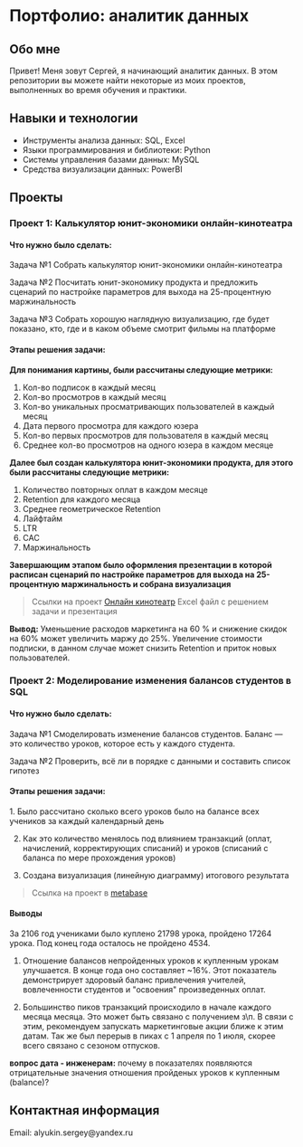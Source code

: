 <h1>Портфолио: аналитик данных</h1>

<h2>Обо мне</h2>
Привет! Меня зовут Сергей, я начинающий аналитик данных. В этом репозитории вы можете найти некоторые из моих проектов, выполненных во время обучения и практики.

<h2>Навыки и технологии</h2>

<ul>
  <li>Инструменты анализа данных: SQL, Excel</li>
<li>Языки программирования и библиотеки: Python</li>
<li>Системы управления базами данных: MySQL</li>
<li>Средства визуализации данных: PowerBI</li>
</ul>

<h2>Проекты</h2>
<h3>Проект 1: Калькулятор юнит-экономики онлайн-кинотеатра</h3>

<h4>Что нужно было сделать:</h4>

Задача №1 Собрать калькулятор юнит-экономики онлайн-кинотеатра

Задача №2 Посчитать юнит-экономику продукта и предложить сценарий по настройке параметров для выхода на 25-процентную маржинальность

Задача №3 Собрать хорошую наглядную визуализацию, где будет показано, кто, где и в каком объеме смотрит фильмы на платформе

<h4>Этапы решения задачи:</h4> 

**Для понимания картины, были рассчитаны следующие метрики:**

1. Кол-во подписок в каждый месяц       
2. Кол-во просмотров в каждый месяц  
3. Кол-во уникальных просматривающих пользователей в каждый месяц
4. Дата первого просмотра для каждого юзера
5. Кол-во первых просмотров для пользователя в каждый месяц
6. Среднее кол-во просмотров на одного юзера в каждом месяце

**Далее был создан калькулятора юнит-экономики продукта, для этого были рассчитаны следующие метрики:**

1. Количество повторных оплат в каждом месяце
2. Retention для каждого месяца
3. Среднее геометрическое Retention    
4. Лайфтайм       
5. LTR 
6. CAC    
7. Маржинальность

**Завершающим этапом было оформления презентации в которой расписан сценарий по настройке параметров для выхода на 25-процентную маржинальность и собрана визуализация**

>Ссылки на проект [Онлайн кинотеатр](https://drive.google.com/drive/folders/1pTzBX7qENWKAdpnZbEgij-qkVan9NvGW?usp=sharing) Excel файл с решением задачи и презентация

**Вывод:**
Уменьшение расходов маркетинга на 60 % и снижение скидок на 60% может увеличить маржу до 25%. Увеличение стоимости подписки, в данном случае может снизить Retention и приток новых пользователей.


<h3>Проект 2: Моделирование изменения балансов студентов в SQL</h3>

<h4>Что нужно было сделать:</h4>

Задача №1 Смоделировать изменение балансов студентов. Баланс — это количество уроков, которое есть у каждого студента. 

Задача №2 Проверить, всё ли в порядке с данными и составить список гипотез

<h4>Этапы решения задачи:</h4>
1. Было рассчитано сколько всего уроков было на балансе всех учеников за каждый календарный день

2. Как это количество менялось под влиянием транзакций (оплат, начислений, корректирующих списаний) и уроков (списаний с баланса по мере прохождения уроков)

3. Создана визуализация (линейную диаграмму) итогового результата


>Ссылка на проект в [metabase](https://metabase.sky.pro/question/62322)

<h4>Выводы</h4>
За 2106 год учениками было куплено 21798 урока, пройдено 17264 урока. Под конец года осталось не пройдено 4534. 

1. Отношение балансов непройденных уроков к купленным урокам улучшается. В конце года оно составляет ~16%.
Этот показатель демонстрирует здоровый баланс привлечения учителей, вовлеченности студентов и "освоения" произведенных оплат.

2. Большинство пиков транзакций происходило в начале каждого месяца месяца. Это может быть связано с получением з\п. 
В связи с этим, рекомендуем запускать маркетинговые акции ближе к этим датам. Так же был перерыв в пиках с 1 апреля по 1 июля, скорее всего связано с сезоном отпусков.

**вопрос дата - инженерам:**   почему в показателях появляются отрицательные значения отношения пройденых уроков к купленным (balance)?


<h2>Контактная информация</h2>
Email: alyukin.sergey@yandex.ru
